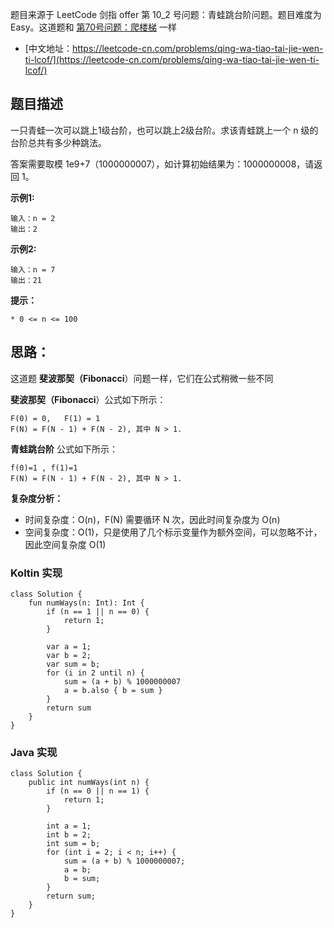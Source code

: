 题目来源于 LeetCode 剑指 offer 第 10_2 号问题：青蛙跳台阶问题。题目难度为 Easy。这道题和 [第70号问题：爬楼梯](https://leetcode-cn.com/problems/climbing-stairs/) 一样

* [中文地址：https://leetcode-cn.com/problems/qing-wa-tiao-tai-jie-wen-ti-lcof/](https://leetcode-cn.com/problems/qing-wa-tiao-tai-jie-wen-ti-lcof/)

## 题目描述

一只青蛙一次可以跳上1级台阶，也可以跳上2级台阶。求该青蛙跳上一个 n 级的台阶总共有多少种跳法。

答案需要取模 1e9+7（1000000007），如计算初始结果为：1000000008，请返回 1。

**示例1:**

```
输入：n = 2
输出：2
```

**示例2:**

```
输入：n = 7
输出：21
```

**提示：**

    * 0 <= n <= 100

## 思路：

这道题 **斐波那契（Fibonacci**）问题一样，它们在公式稍微一些不同

**斐波那契（Fibonacci**）公式如下所示：

```
F(0) = 0,   F(1) = 1
F(N) = F(N - 1) + F(N - 2), 其中 N > 1.
```

**青蛙跳台阶** 公式如下所示：

```
f(0)=1 , f(1)=1
F(N) = F(N - 1) + F(N - 2), 其中 N > 1.
```

**复杂度分析：**

* 时间复杂度：O(n)，F(N) 需要循环 N 次，因此时间复杂度为 O(n)
* 空间复杂度：O(1)，只是使用了几个标示变量作为额外空间，可以忽略不计，因此空间复杂度 O(1)

<!-- tabs:start -->

### **Koltin 实现**

```
class Solution {
    fun numWays(n: Int): Int {
        if (n == 1 || n == 0) {
            return 1;
        }

        var a = 1;
        var b = 2;
        var sum = b;
        for (i in 2 until n) {
            sum = (a + b) % 1000000007
            a = b.also { b = sum }
        }
        return sum
    }
}
```

### **Java 实现**

```
class Solution {
    public int numWays(int n) {
        if (n == 0 || n == 1) {
            return 1;
        }

        int a = 1;
        int b = 2;
        int sum = b;
        for (int i = 2; i < n; i++) {
            sum = (a + b) % 1000000007;
            a = b;
            b = sum;
        }
        return sum;
    }
}
```

<!-- tabs:end -->


